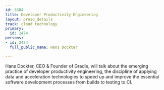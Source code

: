 ```yaml
---
id: 5384
title: Developer Productivity Engineering
layout: preso_details
track: cloud technology
primary:
  id: 2474
persons:
- id: 2474
  full_public_name: Hans Dockter

---
```

Hans Dockter, CEO & Founder of Gradle, will talk about the emerging practice of developer productivity engineering, the discipline of applying data and acceleration technologies to speed up and improve the essential software development processes from builds to testing to CI. 